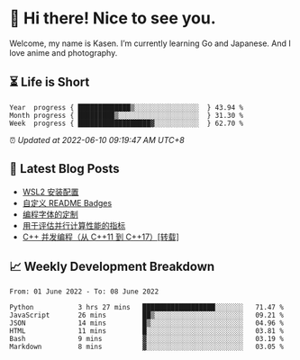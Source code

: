 <h1>👋 Hi there! Nice to see you.</h1>

Welcome, my name is Kasen. I’m currently learning Go and Japanese. And I love anime and photography.


## ⏳ Life is Short

<!-- Start of Time Progress Bar -->
``` text
Year  progress { █████████████▒░░░░░░░░░░░░░░░░  } 43.94 %
Month progress { █████████▒░░░░░░░░░░░░░░░░░░░░  } 31.30 %
Week  progress { ██████████████████▓░░░░░░░░░░░  } 62.70 %
```

⏰ *Updated at 2022-06-10 09:19:47 AM UTC+8*

<!-- End of Time Progress Bar -->

## 📝 Latest Blog Posts

<!-- BLOG-POST-LIST:START -->
- [WSL2 安装配置](https://blog.imkasen.com/wsl2-config.html)
- [自定义 README Badges](https://blog.imkasen.com/custom-readme-badges.html)
- [编程字体的定制](https://blog.imkasen.com/coding-fonts-configuration.html)
- [用于评估并行计算性能的指标](https://blog.imkasen.com/parallel-performance-metrics.html)
- [C++ 并发编程（从 C++11 到 C++17）[转载]](https://blog.imkasen.com/cpp-concurrency.html)
<!-- BLOG-POST-LIST:END -->

## 📈 Weekly Development Breakdown

<!--START_SECTION:waka-->

```text
From: 01 June 2022 - To: 08 June 2022

Python           3 hrs 27 mins   ██████████████████░░░░░░░   71.47 %
JavaScript       26 mins         ██▒░░░░░░░░░░░░░░░░░░░░░░   09.21 %
JSON             14 mins         █▒░░░░░░░░░░░░░░░░░░░░░░░   04.96 %
HTML             11 mins         █░░░░░░░░░░░░░░░░░░░░░░░░   03.81 %
Bash             9 mins          ▓░░░░░░░░░░░░░░░░░░░░░░░░   03.19 %
Markdown         8 mins          ▓░░░░░░░░░░░░░░░░░░░░░░░░   03.05 %
```

<!--END_SECTION:waka-->
